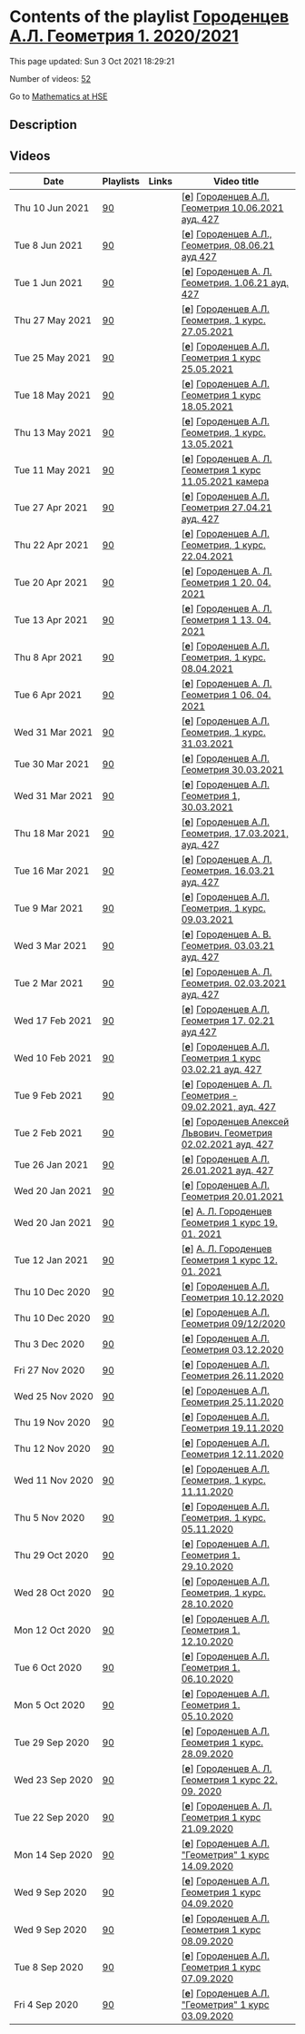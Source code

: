 # Contents of the playlist [Городенцев А.Л. Геометрия 1. 2020/2021](https://www.youtube.com/playlist?list=PLq3E5oubNNoBsEH9ILrimrR3sGTl7-e0T)

This page updated: Sun 3 Oct 2021 18:29:21

Number of videos: [52](#videos)

Go to [Mathematics at HSE](../README.md)

## Description



## Videos

|Date|Playlists|Links|Video title|
|---|---|---|---|
| Thu&nbsp;10&nbsp;Jun&nbsp;2021 | [90](../playlists/90 "Городенцев А.Л. Геометрия 1. 2020/2021") |  | [[**e**](https://studio.youtube.com/video/5f6slWblwq0/edit "Edit")] [Городенцев А.Л.  Геометрия 10.06.2021 ауд. 427](https://www.youtube.com/watch?v=5f6slWblwq0&list=PLq3E5oubNNoBsEH9ILrimrR3sGTl7-e0T "БАКАЛАВРИАТ 2020/2021&#013;Геометрия&#013;Факультет математики&#013;1-й курс, 4 модуль&#013;без онлайн-курса&#013;Городенцев Алексей Львович, Куюмжиян Каринэ Георгиевна, Скопенков Михаил Борисович&#013;Язык: русский") |
| Tue&nbsp;8&nbsp;Jun&nbsp;2021 | [90](../playlists/90 "Городенцев А.Л. Геометрия 1. 2020/2021") |  | [[**e**](https://studio.youtube.com/video/2kq9lHP0knw/edit "Edit")] [Городенцев А.Л., Геометрия, 08.06.21 ауд 427](https://www.youtube.com/watch?v=2kq9lHP0knw&list=PLq3E5oubNNoBsEH9ILrimrR3sGTl7-e0T "БАКАЛАВРИАТ 2020/2021&#013;Геометрия&#013;Курс обязательный (Математика)&#013;Факультет математики&#013;1-й курс, 4 модуль&#013;Формат изучения: без онлайн-курса&#013;Городенцев Алексей Львович") |
| Tue&nbsp;1&nbsp;Jun&nbsp;2021 | [90](../playlists/90 "Городенцев А.Л. Геометрия 1. 2020/2021") |  | [[**e**](https://studio.youtube.com/video/4bb6lLIE3AM/edit "Edit")] [Городенцев А. Л. Геометрия.  1.06.21 ауд. 427](https://www.youtube.com/watch?v=4bb6lLIE3AM&list=PLq3E5oubNNoBsEH9ILrimrR3sGTl7-e0T "БАКАЛАВРИАТ 2020/2021&#013;Геометрия&#013;Курс обязательный (Математика)&#013;Факультет математики&#013;1-й курс, 4 модуль&#013;Формат изучения: без онлайн-курса&#013;Городенцев Алексей Львович&#013;Язык: русский") |
| Thu&nbsp;27&nbsp;May&nbsp;2021 | [90](../playlists/90 "Городенцев А.Л. Геометрия 1. 2020/2021") |  | [[**e**](https://studio.youtube.com/video/xzf11es6c00/edit "Edit")] [Городенцев А.Л. Геометрия, 1 курс. 27.05.2021](https://www.youtube.com/watch?v=xzf11es6c00&list=PLq3E5oubNNoBsEH9ILrimrR3sGTl7-e0T) |
| Tue&nbsp;25&nbsp;May&nbsp;2021 | [90](../playlists/90 "Городенцев А.Л. Геометрия 1. 2020/2021") |  | [[**e**](https://studio.youtube.com/video/QqCLaMa82J8/edit "Edit")] [Городенцев А.Л. Геометрия 1 курс 25.05.2021](https://www.youtube.com/watch?v=QqCLaMa82J8&list=PLq3E5oubNNoBsEH9ILrimrR3sGTl7-e0T) |
| Tue&nbsp;18&nbsp;May&nbsp;2021 | [90](../playlists/90 "Городенцев А.Л. Геометрия 1. 2020/2021") |  | [[**e**](https://studio.youtube.com/video/WxVj7UVODbo/edit "Edit")] [Городенцев А.Л.  Геометрия 1 курс 18.05.2021](https://www.youtube.com/watch?v=WxVj7UVODbo&list=PLq3E5oubNNoBsEH9ILrimrR3sGTl7-e0T) |
| Thu&nbsp;13&nbsp;May&nbsp;2021 | [90](../playlists/90 "Городенцев А.Л. Геометрия 1. 2020/2021") |  | [[**e**](https://studio.youtube.com/video/famGLTp3DPQ/edit "Edit")] [Городенцев А.Л. Геометрия, 1 курс. 13.05.2021](https://www.youtube.com/watch?v=famGLTp3DPQ&list=PLq3E5oubNNoBsEH9ILrimrR3sGTl7-e0T) |
| Tue&nbsp;11&nbsp;May&nbsp;2021 | [90](../playlists/90 "Городенцев А.Л. Геометрия 1. 2020/2021") |  | [[**e**](https://studio.youtube.com/video/NN2Qrp-wG-8/edit "Edit")] [Городенцев А. Л.  Геометрия 1 курс 11.05.2021 камера](https://www.youtube.com/watch?v=NN2Qrp-wG-8&list=PLq3E5oubNNoBsEH9ILrimrR3sGTl7-e0T) |
| Tue&nbsp;27&nbsp;Apr&nbsp;2021 | [90](../playlists/90 "Городенцев А.Л. Геометрия 1. 2020/2021") |  | [[**e**](https://studio.youtube.com/video/VtfqRSiiTns/edit "Edit")] [Городенцев А.Л. Геометрия 27.04.21 ауд. 427](https://www.youtube.com/watch?v=VtfqRSiiTns&list=PLq3E5oubNNoBsEH9ILrimrR3sGTl7-e0T "БАКАЛАВРИАТ 2020/2021&#013;Геометрия&#013;Факультет математики&#013;1 курс, 4 модуль&#013;Городенцев Алексей Львович&#013;Язык: русский") |
| Thu&nbsp;22&nbsp;Apr&nbsp;2021 | [90](../playlists/90 "Городенцев А.Л. Геометрия 1. 2020/2021") |  | [[**e**](https://studio.youtube.com/video/aV9QgxFthTc/edit "Edit")] [Городенцев А.Л. Геометрия, 1 курс. 22.04.2021](https://www.youtube.com/watch?v=aV9QgxFthTc&list=PLq3E5oubNNoBsEH9ILrimrR3sGTl7-e0T) |
| Tue&nbsp;20&nbsp;Apr&nbsp;2021 | [90](../playlists/90 "Городенцев А.Л. Геометрия 1. 2020/2021") |  | [[**e**](https://studio.youtube.com/video/uIzJF_fzPqM/edit "Edit")] [Городенцев А.  Л.  Геометрия 1 20.  04.  2021](https://www.youtube.com/watch?v=uIzJF_fzPqM&list=PLq3E5oubNNoBsEH9ILrimrR3sGTl7-e0T) |
| Tue&nbsp;13&nbsp;Apr&nbsp;2021 | [90](../playlists/90 "Городенцев А.Л. Геометрия 1. 2020/2021") |  | [[**e**](https://studio.youtube.com/video/ie_j03LdYQA/edit "Edit")] [Городенцев А.  Л.  Геометрия 1 13.  04.  2021](https://www.youtube.com/watch?v=ie_j03LdYQA&list=PLq3E5oubNNoBsEH9ILrimrR3sGTl7-e0T) |
| Thu&nbsp;8&nbsp;Apr&nbsp;2021 | [90](../playlists/90 "Городенцев А.Л. Геометрия 1. 2020/2021") |  | [[**e**](https://studio.youtube.com/video/sgdH-FycsKQ/edit "Edit")] [Городенцев А.Л. Геометрия, 1 курс. 08.04.2021](https://www.youtube.com/watch?v=sgdH-FycsKQ&list=PLq3E5oubNNoBsEH9ILrimrR3sGTl7-e0T) |
| Tue&nbsp;6&nbsp;Apr&nbsp;2021 | [90](../playlists/90 "Городенцев А.Л. Геометрия 1. 2020/2021") |  | [[**e**](https://studio.youtube.com/video/OWdtJHVntXw/edit "Edit")] [Городенцев А. Л.  Геометрия 1 06. 04. 2021](https://www.youtube.com/watch?v=OWdtJHVntXw&list=PLq3E5oubNNoBsEH9ILrimrR3sGTl7-e0T) |
| Wed&nbsp;31&nbsp;Mar&nbsp;2021 | [90](../playlists/90 "Городенцев А.Л. Геометрия 1. 2020/2021") |  | [[**e**](https://studio.youtube.com/video/rPVY2VwD0Ds/edit "Edit")] [Городенцев А.Л. Геометрия, 1 курс. 31.03.2021](https://www.youtube.com/watch?v=rPVY2VwD0Ds&list=PLq3E5oubNNoBsEH9ILrimrR3sGTl7-e0T) |
| Tue&nbsp;30&nbsp;Mar&nbsp;2021 | [90](../playlists/90 "Городенцев А.Л. Геометрия 1. 2020/2021") |  | [[**e**](https://studio.youtube.com/video/YqsIanN0fps/edit "Edit")] [Городенцев А.Л. Геометрия 30.03.2021](https://www.youtube.com/watch?v=YqsIanN0fps&list=PLq3E5oubNNoBsEH9ILrimrR3sGTl7-e0T) |
| Wed&nbsp;31&nbsp;Mar&nbsp;2021 | [90](../playlists/90 "Городенцев А.Л. Геометрия 1. 2020/2021") |  | [[**e**](https://studio.youtube.com/video/iigs1kgHDlk/edit "Edit")] [Городенцев А.Л. Геометрия 1, 30.03.2021](https://www.youtube.com/watch?v=iigs1kgHDlk&list=PLq3E5oubNNoBsEH9ILrimrR3sGTl7-e0T) |
| Thu&nbsp;18&nbsp;Mar&nbsp;2021 | [90](../playlists/90 "Городенцев А.Л. Геометрия 1. 2020/2021") |  | [[**e**](https://studio.youtube.com/video/CM15SEAV4S8/edit "Edit")] [Городенцев А.Л. Геометрия, 17.03.2021, ауд.  427](https://www.youtube.com/watch?v=CM15SEAV4S8&list=PLq3E5oubNNoBsEH9ILrimrR3sGTl7-e0T "Геометрия&#013;Курс обязательный (Математика)&#013;Факультет математики&#013;Когда читается:  Бакалавриат, 1-й курс,  3 модуль&#013;Городенцев Алексей Львович") |
| Tue&nbsp;16&nbsp;Mar&nbsp;2021 | [90](../playlists/90 "Городенцев А.Л. Геометрия 1. 2020/2021") |  | [[**e**](https://studio.youtube.com/video/MVqvbL2g6BU/edit "Edit")] [Городенцев А. Л. Геометрия.  16.03.21 ауд. 427](https://www.youtube.com/watch?v=MVqvbL2g6BU&list=PLq3E5oubNNoBsEH9ILrimrR3sGTl7-e0T "БАКАЛАВРИАТ 2020/2021&#013;Геометрия - Курс обязательный (Математика)&#013;Факультет математики&#013;1-й курс, 3 модуль&#013;Городенцев Алексей Львович") |
| Tue&nbsp;9&nbsp;Mar&nbsp;2021 | [90](../playlists/90 "Городенцев А.Л. Геометрия 1. 2020/2021") |  | [[**e**](https://studio.youtube.com/video/10119blV2wg/edit "Edit")] [Городенцев А.Л. Геометрия, 1 курс. 09.03.2021](https://www.youtube.com/watch?v=10119blV2wg&list=PLq3E5oubNNoBsEH9ILrimrR3sGTl7-e0T) |
| Wed&nbsp;3&nbsp;Mar&nbsp;2021 | [90](../playlists/90 "Городенцев А.Л. Геометрия 1. 2020/2021") |  | [[**e**](https://studio.youtube.com/video/tRF31sGphPM/edit "Edit")] [Городенцев А. В. Геометрия.  03.03.21 ауд. 427](https://www.youtube.com/watch?v=tRF31sGphPM&list=PLq3E5oubNNoBsEH9ILrimrR3sGTl7-e0T "Геометрия&#013;Факультет математики&#013;3 модуль&#013;Городенцев Алексей Львович") |
| Tue&nbsp;2&nbsp;Mar&nbsp;2021 | [90](../playlists/90 "Городенцев А.Л. Геометрия 1. 2020/2021") |  | [[**e**](https://studio.youtube.com/video/GPMJIBlzdvQ/edit "Edit")] [Городенцев А. Л. Геометрия.  02.03.2021 ауд.  427](https://www.youtube.com/watch?v=GPMJIBlzdvQ&list=PLq3E5oubNNoBsEH9ILrimrR3sGTl7-e0T "БАКАЛАВРИАТ 2020/2021&#013;Геометрия&#013;Факультет математики&#013;1 курс, 3 модуль&#013;Городенцев Алексей Львович") |
| Wed&nbsp;17&nbsp;Feb&nbsp;2021 | [90](../playlists/90 "Городенцев А.Л. Геометрия 1. 2020/2021") |  | [[**e**](https://studio.youtube.com/video/wxs7VkGUgg0/edit "Edit")] [Городенцев  А.Л. Геометрия 17. 02.21 ауд 427](https://www.youtube.com/watch?v=wxs7VkGUgg0&list=PLq3E5oubNNoBsEH9ILrimrR3sGTl7-e0T "Геометрия&#013;Факультет математики&#013;1-й курс, 3 модуль&#013;Охват аудитории: для своего кампуса&#013;Преподаватель: Городенцев Алексей Львович&#013;Язык: русский") |
| Wed&nbsp;10&nbsp;Feb&nbsp;2021 | [90](../playlists/90 "Городенцев А.Л. Геометрия 1. 2020/2021") |  | [[**e**](https://studio.youtube.com/video/506BOzLjsHg/edit "Edit")] [Городенцев А.Л.  Геометрия  1 курс 03.02.21 ауд. 427](https://www.youtube.com/watch?v=506BOzLjsHg&list=PLq3E5oubNNoBsEH9ILrimrR3sGTl7-e0T "БАКАЛАВРИАТ 2020/2021&#013;Геометрия&#013;Факультет математики&#013;3  модуль&#013;Городенцев Алексей Львович") |
| Tue&nbsp;9&nbsp;Feb&nbsp;2021 | [90](../playlists/90 "Городенцев А.Л. Геометрия 1. 2020/2021") |  | [[**e**](https://studio.youtube.com/video/2n8faNPxW7U/edit "Edit")] [Городенцев А. Л. Геометрия - 09.02.2021, ауд. 427](https://www.youtube.com/watch?v=2n8faNPxW7U&list=PLq3E5oubNNoBsEH9ILrimrR3sGTl7-e0T "Геометрия&#013;Факультет математики&#013;1-й курс, 3  модуль&#013;Городенцев Алексей Львович") |
| Tue&nbsp;2&nbsp;Feb&nbsp;2021 | [90](../playlists/90 "Городенцев А.Л. Геометрия 1. 2020/2021") |  | [[**e**](https://studio.youtube.com/video/ndOszCtL4L4/edit "Edit")] [Городенцев Алексей Львович. Геометрия 02.02.2021 ауд. 427](https://www.youtube.com/watch?v=ndOszCtL4L4&list=PLq3E5oubNNoBsEH9ILrimrR3sGTl7-e0T "БАКАЛАВРИАТ 2020/2021 - Геометрия&#013;Курс обязательный &#013;Факультет математики&#013;3 модуль&#013;Городенцев Алексей Львович") |
| Tue&nbsp;26&nbsp;Jan&nbsp;2021 | [90](../playlists/90 "Городенцев А.Л. Геометрия 1. 2020/2021") |  | [[**e**](https://studio.youtube.com/video/apYSAhOF67A/edit "Edit")] [Городенцев А.Л. 26.01.2021 ауд. 427](https://www.youtube.com/watch?v=apYSAhOF67A&list=PLq3E5oubNNoBsEH9ILrimrR3sGTl7-e0T "Геометрия&#013;Городенцев Алексей Львович") |
| Wed&nbsp;20&nbsp;Jan&nbsp;2021 | [90](../playlists/90 "Городенцев А.Л. Геометрия 1. 2020/2021") |  | [[**e**](https://studio.youtube.com/video/9QlnfTTEFvQ/edit "Edit")] [Городенцев А.Л. Геометрия 20.01.2021](https://www.youtube.com/watch?v=9QlnfTTEFvQ&list=PLq3E5oubNNoBsEH9ILrimrR3sGTl7-e0T) |
| Wed&nbsp;20&nbsp;Jan&nbsp;2021 | [90](../playlists/90 "Городенцев А.Л. Геометрия 1. 2020/2021") |  | [[**e**](https://studio.youtube.com/video/zuGhZ0-tKxE/edit "Edit")] [А. Л. Городенцев Геометрия 1 курс 19. 01. 2021](https://www.youtube.com/watch?v=zuGhZ0-tKxE&list=PLq3E5oubNNoBsEH9ILrimrR3sGTl7-e0T) |
| Tue&nbsp;12&nbsp;Jan&nbsp;2021 | [90](../playlists/90 "Городенцев А.Л. Геометрия 1. 2020/2021") |  | [[**e**](https://studio.youtube.com/video/bfh_jraAjEo/edit "Edit")] [А. Л. Городенцев Геометрия 1 курс 12. 01. 2021](https://www.youtube.com/watch?v=bfh_jraAjEo&list=PLq3E5oubNNoBsEH9ILrimrR3sGTl7-e0T) |
| Thu&nbsp;10&nbsp;Dec&nbsp;2020 | [90](../playlists/90 "Городенцев А.Л. Геометрия 1. 2020/2021") |  | [[**e**](https://studio.youtube.com/video/XnnlFL3f03U/edit "Edit")] [Городенцев А.Л. Геометрия 10.12.2020](https://www.youtube.com/watch?v=XnnlFL3f03U&list=PLq3E5oubNNoBsEH9ILrimrR3sGTl7-e0T) |
| Thu&nbsp;10&nbsp;Dec&nbsp;2020 | [90](../playlists/90 "Городенцев А.Л. Геометрия 1. 2020/2021") |  | [[**e**](https://studio.youtube.com/video/8SD5mVnvAew/edit "Edit")] [Городенцев А.Л. Геометрия 09/12/2020](https://www.youtube.com/watch?v=8SD5mVnvAew&list=PLq3E5oubNNoBsEH9ILrimrR3sGTl7-e0T) |
| Thu&nbsp;3&nbsp;Dec&nbsp;2020 | [90](../playlists/90 "Городенцев А.Л. Геометрия 1. 2020/2021") |  | [[**e**](https://studio.youtube.com/video/-UsTldf74oo/edit "Edit")] [Городенцев А.Л. Геометрия 03.12.2020](https://www.youtube.com/watch?v=-UsTldf74oo&list=PLq3E5oubNNoBsEH9ILrimrR3sGTl7-e0T) |
| Fri&nbsp;27&nbsp;Nov&nbsp;2020 | [90](../playlists/90 "Городенцев А.Л. Геометрия 1. 2020/2021") |  | [[**e**](https://studio.youtube.com/video/-1lhmRaNOgo/edit "Edit")] [Городенцев А.Л. Геометрия 26.11.2020](https://www.youtube.com/watch?v=-1lhmRaNOgo&list=PLq3E5oubNNoBsEH9ILrimrR3sGTl7-e0T) |
| Wed&nbsp;25&nbsp;Nov&nbsp;2020 | [90](../playlists/90 "Городенцев А.Л. Геометрия 1. 2020/2021") |  | [[**e**](https://studio.youtube.com/video/cYZtA1Z_An8/edit "Edit")] [Городенцев А.Л. Геометрия 25.11.2020](https://www.youtube.com/watch?v=cYZtA1Z_An8&list=PLq3E5oubNNoBsEH9ILrimrR3sGTl7-e0T) |
| Thu&nbsp;19&nbsp;Nov&nbsp;2020 | [90](../playlists/90 "Городенцев А.Л. Геометрия 1. 2020/2021") |  | [[**e**](https://studio.youtube.com/video/6qDb_8TRwcs/edit "Edit")] [Городенцев А.Л. Геометрия 19.11.2020](https://www.youtube.com/watch?v=6qDb_8TRwcs&list=PLq3E5oubNNoBsEH9ILrimrR3sGTl7-e0T) |
| Thu&nbsp;12&nbsp;Nov&nbsp;2020 | [90](../playlists/90 "Городенцев А.Л. Геометрия 1. 2020/2021") |  | [[**e**](https://studio.youtube.com/video/6xnchBevPvs/edit "Edit")] [Городенцев А.Л. Геометрия 12.11.2020](https://www.youtube.com/watch?v=6xnchBevPvs&list=PLq3E5oubNNoBsEH9ILrimrR3sGTl7-e0T) |
| Wed&nbsp;11&nbsp;Nov&nbsp;2020 | [90](../playlists/90 "Городенцев А.Л. Геометрия 1. 2020/2021") |  | [[**e**](https://studio.youtube.com/video/jEq-3R8l8lY/edit "Edit")] [Городенцев А.Л. Геометрия, 1 курс. 11.11.2020](https://www.youtube.com/watch?v=jEq-3R8l8lY&list=PLq3E5oubNNoBsEH9ILrimrR3sGTl7-e0T) |
| Thu&nbsp;5&nbsp;Nov&nbsp;2020 | [90](../playlists/90 "Городенцев А.Л. Геометрия 1. 2020/2021") |  | [[**e**](https://studio.youtube.com/video/O-FexC964AY/edit "Edit")] [Городенцев А.Л. Геометрия, 1 курс. 05.11.2020](https://www.youtube.com/watch?v=O-FexC964AY&list=PLq3E5oubNNoBsEH9ILrimrR3sGTl7-e0T) |
| Thu&nbsp;29&nbsp;Oct&nbsp;2020 | [90](../playlists/90 "Городенцев А.Л. Геометрия 1. 2020/2021") |  | [[**e**](https://studio.youtube.com/video/XlU07jbgIOM/edit "Edit")] [Городенцев А.Л. Геометрия 1.  29.10.2020](https://www.youtube.com/watch?v=XlU07jbgIOM&list=PLq3E5oubNNoBsEH9ILrimrR3sGTl7-e0T) |
| Wed&nbsp;28&nbsp;Oct&nbsp;2020 | [90](../playlists/90 "Городенцев А.Л. Геометрия 1. 2020/2021") |  | [[**e**](https://studio.youtube.com/video/R7Q7W3ugYTI/edit "Edit")] [Городенцев А.Л. Геометрия, 1 курс. 28.10.2020](https://www.youtube.com/watch?v=R7Q7W3ugYTI&list=PLq3E5oubNNoBsEH9ILrimrR3sGTl7-e0T) |
| Mon&nbsp;12&nbsp;Oct&nbsp;2020 | [90](../playlists/90 "Городенцев А.Л. Геометрия 1. 2020/2021") |  | [[**e**](https://studio.youtube.com/video/TDABV9MTTO0/edit "Edit")] [Городенцев А.Л. Геометрия 1. 12.10.2020](https://www.youtube.com/watch?v=TDABV9MTTO0&list=PLq3E5oubNNoBsEH9ILrimrR3sGTl7-e0T) |
| Tue&nbsp;6&nbsp;Oct&nbsp;2020 | [90](../playlists/90 "Городенцев А.Л. Геометрия 1. 2020/2021") |  | [[**e**](https://studio.youtube.com/video/Jj8Iz6EY32w/edit "Edit")] [Городенцев А.Л. Геометрия 1. 06.10.2020](https://www.youtube.com/watch?v=Jj8Iz6EY32w&list=PLq3E5oubNNoBsEH9ILrimrR3sGTl7-e0T) |
| Mon&nbsp;5&nbsp;Oct&nbsp;2020 | [90](../playlists/90 "Городенцев А.Л. Геометрия 1. 2020/2021") |  | [[**e**](https://studio.youtube.com/video/T4dcT2cG9VY/edit "Edit")] [Городенцев А.Л. Геометрия 1. 05.10.2020](https://www.youtube.com/watch?v=T4dcT2cG9VY&list=PLq3E5oubNNoBsEH9ILrimrR3sGTl7-e0T) |
| Tue&nbsp;29&nbsp;Sep&nbsp;2020 | [90](../playlists/90 "Городенцев А.Л. Геометрия 1. 2020/2021") |  | [[**e**](https://studio.youtube.com/video/ABp6zSbT55c/edit "Edit")] [Городенцев А.Л. Геометрия 1 курс. 28.09.2020](https://www.youtube.com/watch?v=ABp6zSbT55c&list=PLq3E5oubNNoBsEH9ILrimrR3sGTl7-e0T) |
| Wed&nbsp;23&nbsp;Sep&nbsp;2020 | [90](../playlists/90 "Городенцев А.Л. Геометрия 1. 2020/2021") |  | [[**e**](https://studio.youtube.com/video/paAiDqmXWuM/edit "Edit")] [Городенцев А. Л. Геометрия 1 курс 22. 09. 2020](https://www.youtube.com/watch?v=paAiDqmXWuM&list=PLq3E5oubNNoBsEH9ILrimrR3sGTl7-e0T) |
| Tue&nbsp;22&nbsp;Sep&nbsp;2020 | [90](../playlists/90 "Городенцев А.Л. Геометрия 1. 2020/2021") |  | [[**e**](https://studio.youtube.com/video/1Ray1L8L2JE/edit "Edit")] [Городенцев А. Л. Геометрия 1 курс 21.09.2020](https://www.youtube.com/watch?v=1Ray1L8L2JE&list=PLq3E5oubNNoBsEH9ILrimrR3sGTl7-e0T) |
| Mon&nbsp;14&nbsp;Sep&nbsp;2020 | [90](../playlists/90 "Городенцев А.Л. Геометрия 1. 2020/2021") |  | [[**e**](https://studio.youtube.com/video/W8s1LNTFGiY/edit "Edit")] [Городенцев А.Л. &#34;Геометрия&#34; 1 курс 14.09.2020](https://www.youtube.com/watch?v=W8s1LNTFGiY&list=PLq3E5oubNNoBsEH9ILrimrR3sGTl7-e0T) |
| Wed&nbsp;9&nbsp;Sep&nbsp;2020 | [90](../playlists/90 "Городенцев А.Л. Геометрия 1. 2020/2021") |  | [[**e**](https://studio.youtube.com/video/cLJHXOnBXDc/edit "Edit")] [Городенцев А.Л. Геометрия 1 курс 04.09.2020](https://www.youtube.com/watch?v=cLJHXOnBXDc&list=PLq3E5oubNNoBsEH9ILrimrR3sGTl7-e0T) |
| Wed&nbsp;9&nbsp;Sep&nbsp;2020 | [90](../playlists/90 "Городенцев А.Л. Геометрия 1. 2020/2021") |  | [[**e**](https://studio.youtube.com/video/jU7yNup0lko/edit "Edit")] [Городенцев А.Л. Геометрия 1 курс 08.09.2020](https://www.youtube.com/watch?v=jU7yNup0lko&list=PLq3E5oubNNoBsEH9ILrimrR3sGTl7-e0T) |
| Tue&nbsp;8&nbsp;Sep&nbsp;2020 | [90](../playlists/90 "Городенцев А.Л. Геометрия 1. 2020/2021") |  | [[**e**](https://studio.youtube.com/video/pcStNgUgW38/edit "Edit")] [Городенцев А.Л. Геометрия 1 курс 07.09.2020](https://www.youtube.com/watch?v=pcStNgUgW38&list=PLq3E5oubNNoBsEH9ILrimrR3sGTl7-e0T) |
| Fri&nbsp;4&nbsp;Sep&nbsp;2020 | [90](../playlists/90 "Городенцев А.Л. Геометрия 1. 2020/2021") |  | [[**e**](https://studio.youtube.com/video/yxuPcaZXaKM/edit "Edit")] [Городенцев А.Л. &#34;Геометрия&#34; 1 курс 03.09.2020](https://www.youtube.com/watch?v=yxuPcaZXaKM&list=PLq3E5oubNNoBsEH9ILrimrR3sGTl7-e0T) |
